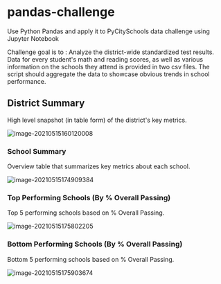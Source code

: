 # pandas-challenge
Use Python Pandas and apply it to PyCitySchools data challenge using Jupyter Notebook 

Challenge goal is to : Analyze the district-wide standardized test results. Data for every student's math and reading scores, as well as various information on the schools they attend is provided in two csv files. The script should aggregate the data to showcase obvious trends in school performance.



## District Summary

High level snapshot (in table form) of the district's key metrics.

![image-20210515160120008](C:\Users\franc\AppData\Roaming\Typora\typora-user-images\image-20210515160120008.png)

### School Summary

Overview table that summarizes key metrics about each school. 

![image-20210515174909384](C:\Users\franc\AppData\Roaming\Typora\typora-user-images\image-20210515174909384.png)

### Top Performing Schools (By % Overall Passing)

Top 5 performing schools based on % Overall Passing.

![image-20210515175802205](C:\Users\franc\AppData\Roaming\Typora\typora-user-images\image-20210515175802205.png)

### Bottom Performing Schools (By % Overall Passing)

Bottom 5 performing schools based on % Overall Passing.

![image-20210515175903674](C:\Users\franc\AppData\Roaming\Typora\typora-user-images\image-20210515175903674.png)